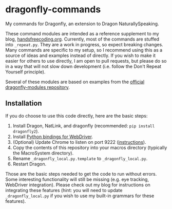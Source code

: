 # dragonfly-commands

My commands for Dragonfly, an extension to Dragon NaturallySpeaking.

These command modules are intended as a reference supplement to my blog,
[handsfreecoding.org](http://handsfreecoding.org). Currently, most of the
commands are stuffed into `_repeat.py`. They are a work in progress, so expect
breaking changes. Many commands are specific to my setup, so I recommend using
this as a source of ideas and examples instead of directly. If you wish to make
it easier for others to use directly, I am open to pull requests, but please do
so in a way that will not slow down development (i.e. follow the Don't Repeat
Yourself principle).

Several of these modules are based on examples from the [official
dragonfly-modules repository](https://github.com/t4ngo/dragonfly-modules).

## Installation

If you do choose to use this code directly, here are the basic steps:

1. Install Dragon, NatLink, and dragonfly (recommended: `pip install dragonfly2`).
2. Install [Python bindings for WebDriver](https://pypi.python.org/pypi/selenium).
3. (Optional) Update Chrome to listen on port 9222 ([instructions](http://handsfreecoding.org/2015/02/21/custom-web-commands-with-webdriver/)).
4. Copy the contents of this repository into your macros directory (typically the MacroSystem directory).
5. Rename ```_dragonfly_local.py.template``` to ```_dragonfly_local.py```.
6. Restart Dragon.

Those are the basic steps needed to get the code to run without errors. Some
interesting functionality will still be missing (e.g. eye tracking, WebDriver
integration). Please check out my blog for instructions on integrating these
features (hint: you will need to update ```_dragonfly_local.py``` if you wish to
use my built-in grammars for these features).
